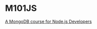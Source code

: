 # M101JS
[A MongoDB course for Node.js Developers](https://university.mongodb.com/courses/M101JS/about)
